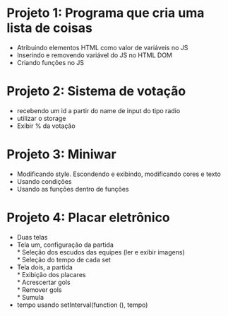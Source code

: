 # Projeto 1: Programa que cria uma lista de coisas 
  * Atribuindo elementos HTML como valor de variáveis no JS
  * Inserindo e removendo variável do JS no HTML DOM
  * Criando funções no JS

# Projeto 2: Sistema de votação
  * recebendo um id a partir do name de input do tipo radio
  * utilizar o storage  
  * Exibir % da votação

# Projeto 3: Miniwar
  * Modificando style. Escondendo e exibindo, modificando cores e texto
  * Usando condições  
  * Usando as funções dentro de funções

# Projeto 4: Placar eletrônico
  * Duas telas  
   * Tela um, configuração da partida  
    * Seleção dos escudos das equipes (ler e exibir imagens)  
    * Seleção do tempo de cada set  
   * Tela dois, a partida  
    * Exibição dos placares  
    * Acrescertar gols  
    * Remover gols  
    * Sumula  
 * tempo usando setInterval(function (), tempo)
